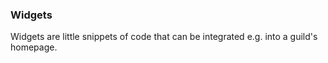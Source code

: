 ### Widgets

Widgets are little snippets of code that can be integrated e.g. into a guild's homepage.